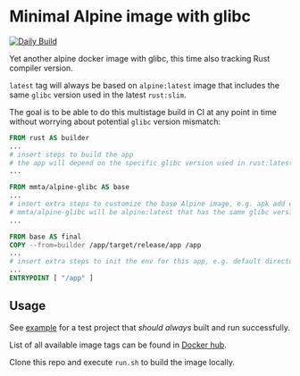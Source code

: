 # Minimal Alpine image with glibc

[![Daily Build](https://github.com/mmta/alpine-glibc/actions/workflows/cron.yaml/badge.svg)](https://github.com/mmta/alpine-glibc/actions/workflows/cron.yaml)

Yet another alpine docker image with glibc, this time also tracking Rust compiler version.

`latest` tag will always be based on `alpine:latest` image that includes the same `glibc` version used in the latest `rust:slim`.

The goal is to be able to do this multistage build in CI at any point in time without worrying about potential `glibc` version mismatch:

```Dockerfile
FROM rust AS builder
...
# insert steps to build the app
# the app will depend on the specific glibc version used in rust:latest.
...

FROM mmta/alpine-glibc AS base
...
# insert extra steps to customize the base Alpine image, e.g. apk add etc.
# mmta/alpine-glibc will be alpine:latest that has the same glibc version as rust:latest.
...

FROM base AS final
COPY --from=builder /app/target/release/app /app
...
# insert extra steps to init the env for this app, e.g. default directories, cfg files etc.
...
ENTRYPOINT [ "/app" ]
```

## Usage

See [example](./example) for a test project that _should always_ built and run successfully.

List of all available image tags can be found in [Docker hub](https://hub.docker.com/r/mmta/alpine-glibc).

Clone this repo and execute `run.sh` to build the image locally.

